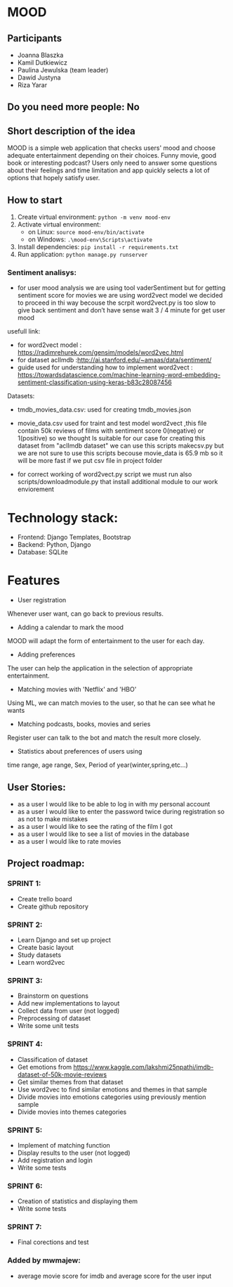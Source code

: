 # MOOD 

## Participants 

- Joanna Blaszka 
- Kamil Dutkiewicz 
- Paulina Jewulska (team leader)
- Dawid Justyna 
- Riza Yarar 

## Do you need more people: No 

## Short description of the idea 

MOOD is a simple web application that checks users' mood and choose adequate entertainment depending on their choices. Funny movie, good book or interesting podcast? Users only need to answer some questions about their feelings and time limitation and app quickly selects a lot of options that hopely satisfy user. 

## How to start 	

1. Create virtual environment: ```python -m venv mood-env```	
1. Activate virtual environment:	
    - on Linux: ```source mood-env/bin/activate```	
    - on Windows: ```.\mood-env\Scripts\activate```	
1. Install dependencies: ```pip install -r requirements.txt```	
1. Run application: ```python manage.py runserver```
### Sentiment analisys:

- for user mood analysis we are using tool vaderSentiment but for getting sentiment score for movies we are using word2vect model we decided to  proceed  in thi way becouse the scrpit word2vect.py is too slow to give back sentiment and don’t have sense wait 3 / 4  minute for  get user mood

 usefull link:
-	for word2vect model : https://radimrehurek.com/gensim/models/word2vec.html
-	for dataset aclImdb :http://ai.stanford.edu/~amaas/data/sentiment/
-	guide used for understanding how to implement word2vect : https://towardsdatascience.com/machine-learning-word-embedding-sentiment-classification-using-keras-b83c28087456

 Datasets:
 
- tmdb_movies_data.csv: used for creating tmdb_movies.json 
- movie_data.csv used for traint and test model word2vect ,this  file contain 50k reviews of films with sentiment score 0(negative) or 1(positive)  so  we thought Is suitable for our case
for creating this dataset from "aclImdb dataset"  we can use this scripts makecsv.py  but we are not sure to use this scripts becouse movie_data is 65.9 mb so it will be more fast if we put csv file in project folder


- for correct working of word2vect.py script we must run also  scripts/downloadmodule.py that install additional module to our work enviorement

# Technology stack: 

- Frontend: Django Templates, Bootstrap 
- Backend: Python, Django 
- Database: SQLite 

# Features 

- User registration

Whenever user want, can go back to previous results. 
- Adding a calendar to mark the mood 
   
MOOD will adapt the form of entertainment to the user for each day. 
- Adding preferences

The user can help the application in the selection of appropriate entertainment. 
- Matching movies with 'Netflix' and 'HBO' 

Using ML, we can match movies to the user,  so that he can see what he wants  
- Matching podcasts, books,  movies and series 

Register user can talk to the bot and match the result more closely. 
- Statistics about preferences of users using  

time range, age range, Sex, Period of year(winter,spring,etc...) 

 

## User Stories: 

- as a user I would like to be able to log in with my personal account 
- as a user I would like to enter the password twice during registration so as not to make mistakes 
- as a user I would like to see the rating of the film I got 
- as a user I would like to see a list of movies in the database 
- as a user I would like to rate movies  

## Project roadmap: 

### SPRINT 1: 
- Create trello board 
- Create github repository    

### SPRINT 2: 
- Learn Django and set up project 
- Create basic layout 
- Study datasets  
- Learn word2vec 

### SPRINT 3: 
- Brainstorm on questions 
- Add new implementations to layout 
- Collect data from user (not logged) 
- Preprocessing of dataset  
- Write some unit tests 

### SPRINT 4: 
- Classification of dataset 
- Get emotions from https://www.kaggle.com/lakshmi25npathi/imdb-dataset-of-50k-movie-reviews
- Get similar themes from that dataset 
- Use word2vec to find similar emotions and themes in that sample 
- Divide movies into emotions categories using previously mention sample 
- Divide movies into themes categories  

### SPRINT 5: 
- Implement of matching function 
- Display results to the user (not logged) 
- Add registration and login 
- Write some tests 

### SPRINT 6: 
- Creation of statistics and displaying them 
- Write some tests 

### SPRINT 7: 
- Final corections and test

### Added by mwmajew:

- average movie score for imdb and average score for the user input


